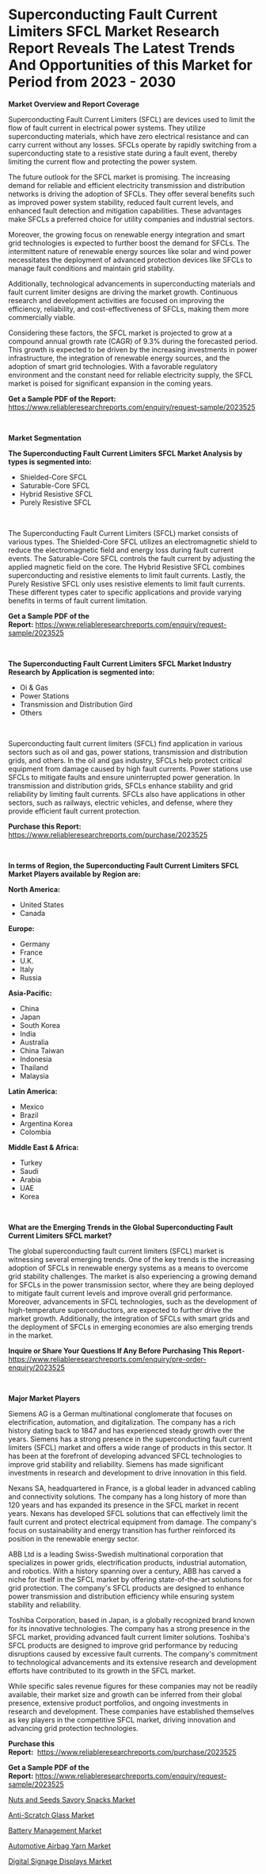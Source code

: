 <p><h1>Superconducting Fault Current Limiters SFCL Market Research Report Reveals The Latest Trends And Opportunities of this Market for Period from 2023 - 2030</h1></p><p><strong>Market Overview and Report Coverage</strong></p>
<p><p>Superconducting Fault Current Limiters (SFCL) are devices used to limit the flow of fault current in electrical power systems. They utilize superconducting materials, which have zero electrical resistance and can carry current without any losses. SFCLs operate by rapidly switching from a superconducting state to a resistive state during a fault event, thereby limiting the current flow and protecting the power system.</p><p>The future outlook for the SFCL market is promising. The increasing demand for reliable and efficient electricity transmission and distribution networks is driving the adoption of SFCLs. They offer several benefits such as improved power system stability, reduced fault current levels, and enhanced fault detection and mitigation capabilities. These advantages make SFCLs a preferred choice for utility companies and industrial sectors.</p><p>Moreover, the growing focus on renewable energy integration and smart grid technologies is expected to further boost the demand for SFCLs. The intermittent nature of renewable energy sources like solar and wind power necessitates the deployment of advanced protection devices like SFCLs to manage fault conditions and maintain grid stability.</p><p>Additionally, technological advancements in superconducting materials and fault current limiter designs are driving the market growth. Continuous research and development activities are focused on improving the efficiency, reliability, and cost-effectiveness of SFCLs, making them more commercially viable.</p><p>Considering these factors, the SFCL market is projected to grow at a compound annual growth rate (CAGR) of 9.3% during the forecasted period. This growth is expected to be driven by the increasing investments in power infrastructure, the integration of renewable energy sources, and the adoption of smart grid technologies. With a favorable regulatory environment and the constant need for reliable electricity supply, the SFCL market is poised for significant expansion in the coming years.</p></p>
<p><strong>Get a Sample PDF of the Report:</strong> <a href="https://www.reliableresearchreports.com/enquiry/request-sample/2023525">https://www.reliableresearchreports.com/enquiry/request-sample/2023525</a></p>
<p>&nbsp;</p>
<p><strong>Market Segmentation</strong></p>
<p><strong>The Superconducting Fault Current Limiters SFCL Market Analysis by types is segmented into:</strong></p>
<p><ul><li>Shielded-Core SFCL</li><li>Saturable-Core SFCL</li><li>Hybrid Resistive SFCL</li><li>Purely Resistive SFCL</li></ul></p>
<p>&nbsp;</p>
<p><p>The Superconducting Fault Current Limiters (SFCL) market consists of various types. The Shielded-Core SFCL utilizes an electromagnetic shield to reduce the electromagnetic field and energy loss during fault current events. The Saturable-Core SFCL controls the fault current by adjusting the applied magnetic field on the core. The Hybrid Resistive SFCL combines superconducting and resistive elements to limit fault currents. Lastly, the Purely Resistive SFCL only uses resistive elements to limit fault currents. These different types cater to specific applications and provide varying benefits in terms of fault current limitation.</p></p>
<p><strong>Get a Sample PDF of the Report:</strong>&nbsp;<a href="https://www.reliableresearchreports.com/enquiry/request-sample/2023525">https://www.reliableresearchreports.com/enquiry/request-sample/2023525</a></p>
<p>&nbsp;</p>
<p><strong>The Superconducting Fault Current Limiters SFCL Market Industry Research by Application is segmented into:</strong></p>
<p><ul><li>Oi & Gas</li><li>Power Stations</li><li>Transmission and Distribution Gird</li><li>Others</li></ul></p>
<p>&nbsp;</p>
<p><p>Superconducting fault current limiters (SFCL) find application in various sectors such as oil and gas, power stations, transmission and distribution grids, and others. In the oil and gas industry, SFCLs help protect critical equipment from damage caused by high fault currents. Power stations use SFCLs to mitigate faults and ensure uninterrupted power generation. In transmission and distribution grids, SFCLs enhance stability and grid reliability by limiting fault currents. SFCLs also have applications in other sectors, such as railways, electric vehicles, and defense, where they provide efficient fault current protection.</p></p>
<p><strong>Purchase this Report:</strong>&nbsp; <a href="https://www.reliableresearchreports.com/purchase/2023525">https://www.reliableresearchreports.com/purchase/2023525</a></p>
<p>&nbsp;</p>
<p><strong>In terms of Region, the Superconducting Fault Current Limiters SFCL Market Players available by Region are:</strong></p>
<p>
    <p> <strong> North America: </strong>
        <ul>
            <li>United States</li>
            <li>Canada</li>
        </ul>
        </p> 
    <p> <strong> Europe: </strong>
        <ul>
            <li>Germany</li>
            <li>France</li>
            <li>U.K.</li>
            <li>Italy</li>
            <li>Russia</li>
        </ul>
        </p> 
    <p> <strong> Asia-Pacific: </strong>
        <ul>
            <li>China</li>
            <li>Japan</li>
            <li>South Korea</li>
            <li>India</li>
            <li>Australia</li>
            <li>China Taiwan</li>
            <li>Indonesia</li>
            <li>Thailand</li>
            <li>Malaysia</li>
        </ul>
        </p> 
    <p> <strong> Latin America: </strong>
        <ul>
            <li>Mexico</li>
            <li>Brazil</li>
            <li>Argentina Korea</li>
            <li>Colombia</li>
        </ul>
        </p> 
    <p> <strong> Middle East & Africa: </strong>
        <ul>
            <li>Turkey</li>
            <li>Saudi</li>
            <li>Arabia</li>
            <li>UAE</li>
            <li>Korea</li>
        </ul>
    </p>
    </p>
<p>&nbsp;</p>
<p><strong>What are the Emerging Trends in the Global Superconducting Fault Current Limiters SFCL market?</strong></p>
<p><p>The global superconducting fault current limiters (SFCL) market is witnessing several emerging trends. One of the key trends is the increasing adoption of SFCLs in renewable energy systems as a means to overcome grid stability challenges. The market is also experiencing a growing demand for SFCLs in the power transmission sector, where they are being deployed to mitigate fault current levels and improve overall grid performance. Moreover, advancements in SFCL technologies, such as the development of high-temperature superconductors, are expected to further drive the market growth. Additionally, the integration of SFCLs with smart grids and the deployment of SFCLs in emerging economies are also emerging trends in the market.</p></p>
<p><strong>Inquire or Share Your Questions If Any Before Purchasing This Report</strong>- <a href="https://www.reliableresearchreports.com/enquiry/pre-order-enquiry/2023525">https://www.reliableresearchreports.com/enquiry/pre-order-enquiry/2023525</a></p>
<p>&nbsp;</p>
<p><strong>Major Market Players</strong></p>
<p><p>Siemens AG is a German multinational conglomerate that focuses on electrification, automation, and digitalization. The company has a rich history dating back to 1847 and has experienced steady growth over the years. Siemens has a strong presence in the superconducting fault current limiters (SFCL) market and offers a wide range of products in this sector. It has been at the forefront of developing advanced SFCL technologies to improve grid stability and reliability. Siemens has made significant investments in research and development to drive innovation in this field.</p><p>Nexans SA, headquartered in France, is a global leader in advanced cabling and connectivity solutions. The company has a long history of more than 120 years and has expanded its presence in the SFCL market in recent years. Nexans has developed SFCL solutions that can effectively limit the fault current and protect electrical equipment from damage. The company's focus on sustainability and energy transition has further reinforced its position in the renewable energy sector.</p><p>ABB Ltd is a leading Swiss-Swedish multinational corporation that specializes in power grids, electrification products, industrial automation, and robotics. With a history spanning over a century, ABB has carved a niche for itself in the SFCL market by offering state-of-the-art solutions for grid protection. The company's SFCL products are designed to enhance power transmission and distribution efficiency while ensuring system stability and reliability.</p><p>Toshiba Corporation, based in Japan, is a globally recognized brand known for its innovative technologies. The company has a strong presence in the SFCL market, providing advanced fault current limiter solutions. Toshiba's SFCL products are designed to improve grid performance by reducing disruptions caused by excessive fault currents. The company's commitment to technological advancements and its extensive research and development efforts have contributed to its growth in the SFCL market.</p><p>While specific sales revenue figures for these companies may not be readily available, their market size and growth can be inferred from their global presence, extensive product portfolios, and ongoing investments in research and development. These companies have established themselves as key players in the competitive SFCL market, driving innovation and advancing grid protection technologies.</p></p>
<p><strong>Purchase this Report:</strong>&nbsp;&nbsp;<a href="https://www.reliableresearchreports.com/purchase/2023525">https://www.reliableresearchreports.com/purchase/2023525</a></p>
<p></p>
<p><strong>Get a Sample PDF of the Report:</strong>&nbsp;<a href="https://www.reliableresearchreports.com/enquiry/request-sample/2023525">https://www.reliableresearchreports.com/enquiry/request-sample/2023525</a></p>
<p><p><a href="https://github.com/GroverBarry/Market-Research-Report-List-2/blob/main/nuts-and-seeds-savory-snacks-market.md">Nuts and Seeds Savory Snacks Market</a></p><p><a href="https://medium.com/@malliekozey2023/anti-scratch-glass-market-analysis-and-sze-forecasted-for-period-from-2023-to-2030-7762550a0bbf">Anti-Scratch Glass Market</a></p><p><a href="https://www.linkedin.com/pulse/battery-management-market-research-report-provides-thorough-pvd6e/">Battery Management Market</a></p><p><a href="https://medium.com/@coltruecker/automotive-airbag-yarn-market-outlook-industry-overview-and-forecast-2023-to-2030-1076fa99f52c">Automotive Airbag Yarn Market</a></p><p><a href="https://www.linkedin.com/pulse/digital-signage-displays-market-size-2023-2030-global-t92he/">Digital Signage Displays Market</a></p></p>